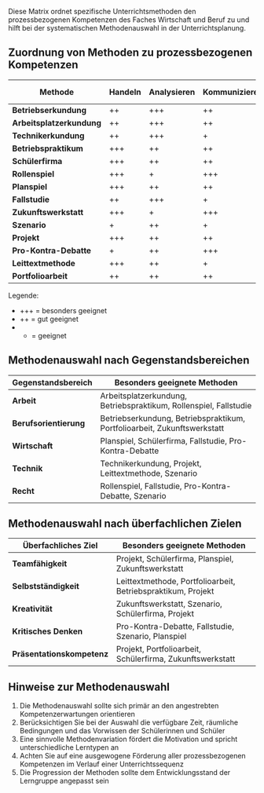 Diese Matrix ordnet spezifische Unterrichtsmethoden den prozessbezogenen Kompetenzen des Faches Wirtschaft und Beruf zu und hilft bei der systematischen Methodenauswahl in der Unterrichtsplanung.

## Zuordnung von Methoden zu prozessbezogenen Kompetenzen

| Methode                   | Handeln | Analysieren | Kommunizieren | Beurteilen | Geeignete Jahrgangsstufen |
| ------------------------- | ------- | ----------- | ------------- | ---------- | ------------------------- |
| **Betriebserkundung**     | ++      | +++         | ++            | +          | 7-10                      |
| **Arbeitsplatzerkundung** | ++      | +++         | ++            | +          | 5-10                      |
| **Technikerkundung**      | ++      | +++         | +             | +          | 7-10                      |
| **Betriebspraktikum**     | +++     | ++          | ++            | ++         | 8-10                      |
| **Schülerfirma**          | +++     | ++          | ++            | ++         | 8-10                      |
| **Rollenspiel**           | +++     | +           | +++           | ++         | 5-10                      |
| **Planspiel**             | +++     | ++          | ++            | +++        | 7-10                      |
| **Fallstudie**            | ++      | +++         | +             | +++        | 7-10                      |
| **Zukunftswerkstatt**     | +++     | +           | +++           | ++         | 8-10                      |
| **Szenario**              | +       | ++          | +             | +++        | 8-10                      |
| **Projekt**               | +++     | ++          | ++            | ++         | 5-10                      |
| **Pro-Kontra-Debatte**    | +       | ++          | +++           | +++        | 7-10                      |
| **Leittextmethode**       | +++     | ++          | +             | +          | 7-10                      |
| **Portfolioarbeit**       | ++      | ++          | ++            | +++        | 5-10                      |

Legende: 
- +++ = besonders geeignet
- ++ = gut geeignet
- + = geeignet

## Methodenauswahl nach Gegenstandsbereichen

| Gegenstandsbereich | Besonders geeignete Methoden |
|-------------------|------------------------------|
| **Arbeit** | Arbeitsplatzerkundung, Betriebspraktikum, Rollenspiel, Fallstudie |
| **Berufsorientierung** | Betriebserkundung, Betriebspraktikum, Portfolioarbeit, Zukunftswerkstatt |
| **Wirtschaft** | Planspiel, Schülerfirma, Fallstudie, Pro-Kontra-Debatte |
| **Technik** | Technikerkundung, Projekt, Leittextmethode, Szenario |
| **Recht** | Rollenspiel, Fallstudie, Pro-Kontra-Debatte, Szenario |

## Methodenauswahl nach überfachlichen Zielen

| Überfachliches Ziel | Besonders geeignete Methoden |
|--------------------|------------------------------|
| **Teamfähigkeit** | Projekt, Schülerfirma, Planspiel, Zukunftswerkstatt |
| **Selbstständigkeit** | Leittextmethode, Portfolioarbeit, Betriebspraktikum, Projekt |
| **Kreativität** | Zukunftswerkstatt, Szenario, Schülerfirma, Projekt |
| **Kritisches Denken** | Pro-Kontra-Debatte, Fallstudie, Szenario, Planspiel |
| **Präsentationskompetenz** | Projekt, Portfolioarbeit, Schülerfirma, Zukunftswerkstatt |

## Hinweise zur Methodenauswahl

1. Die Methodenauswahl sollte sich primär an den angestrebten Kompetenzerwartungen orientieren
2. Berücksichtigen Sie bei der Auswahl die verfügbare Zeit, räumliche Bedingungen und das Vorwissen der Schülerinnen und Schüler
3. Eine sinnvolle Methodenvariation fördert die Motivation und spricht unterschiedliche Lerntypen an
4. Achten Sie auf eine ausgewogene Förderung aller prozessbezogenen Kompetenzen im Verlauf einer Unterrichtssequenz
5. Die Progression der Methoden sollte dem Entwicklungsstand der Lerngruppe angepasst sein
